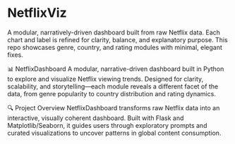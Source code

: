 # NetflixViz
A modular, narratively-driven dashboard built from raw Netflix data.   Each chart and label is refined for clarity, balance, and explanatory purpose.   This repo showcases genre, country, and rating modules with minimal, elegant fixes.

📊 NetflixDashboard
A modular, narrative-driven dashboard built in Python to explore and visualize Netflix viewing trends.
Designed for clarity, scalability, and storytelling—each module reveals a different facet of the data, from genre popularity to country distribution and rating dynamics.

🔍 Project Overview
NetflixDashboard transforms raw Netflix data into an interactive, visually coherent dashboard.
Built with Flask and Matplotlib/Seaborn, it guides users through exploratory prompts and curated visualizations to uncover patterns in global content consumption.


